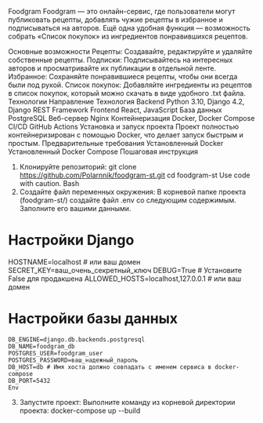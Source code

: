 Foodgram
Foodgram — это онлайн-сервис, где пользователи могут публиковать рецепты, добавлять чужие рецепты в избранное и подписываться на авторов. Ещё одна удобная функция — возможность собрать «Список покупок» из ингредиентов понравившихся рецептов.

Основные возможности
Рецепты: Создавайте, редактируйте и удаляйте собственные рецепты.
Подписки: Подписывайтесь на интересных авторов и просматривайте их публикации в отдельной ленте.
Избранное: Сохраняйте понравившиеся рецепты, чтобы они всегда были под рукой.
Список покупок: Добавляйте ингредиенты из рецептов в список покупок, который можно скачать в виде удобного .txt файла.
Технологии
Направление	Технология
Backend	Python 3.10, Django 4.2, Django REST Framework
Frontend	React, JavaScript
База данных	PostgreSQL
Веб-сервер	Nginx
Контейнеризация	Docker, Docker Compose
CI/CD	GitHub Actions
Установка и запуск проекта
Проект полностью контейнеризирован с помощью Docker, что делает запуск быстрым и простым.
Предварительные требования
Установленный Docker
Установленный Docker Compose
Пошаговая инструкция
1. Клонируйте репозиторий:
git clone https://github.com/Polarnnik/foodgram-st.git
cd foodgram-st
Use code with caution.
Bash
2. Создайте файл переменных окружения:
В корневой папке проекта (foodgram-st/) создайте файл .env со следующим содержимым. Заполните его вашими данными.
# Настройки Django
HOSTNAME=localhost # или ваш домен
SECRET_KEY=ваш_очень_секретный_ключ
DEBUG=True # Установите False для продакшена
ALLOWED_HOSTS=localhost,127.0.0.1 # или ваш домен

# Настройки базы данных
```
DB_ENGINE=django.db.backends.postgresql
DB_NAME=foodgram_db
POSTGRES_USER=foodgram_user
POSTGRES_PASSWORD=ваш_надежный_пароль
DB_HOST=db # Имя хоста должно совпадать с именем сервиса в docker-compose
DB_PORT=5432
Env
```
3. Запустите проект:
Выполните команду из корневой директории проекта:
docker-compose up --build

